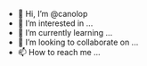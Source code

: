 - 👋 Hi, I’m @canolop
- 👀 I’m interested in ...
- 🌱 I’m currently learning ...
- 💞️ I’m looking to collaborate on ...
- 📫 How to reach me ...

<!---
canolop/canolop is a ✨ special ✨ repository because its `README.md` (this file) appears on your GitHub profile.
You can click the Preview link to take a look at your changes.
--->
